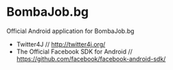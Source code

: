 # BombaJob.bg

Official Android application for BombaJob.bg

* Twitter4J // http://twitter4j.org/
* The Official Facebook SDK for Android // https://github.com/facebook/facebook-android-sdk/